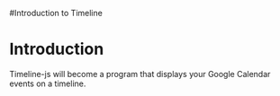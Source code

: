 #Introduction to Timeline

# Introduction #

Timeline-js will become a program that displays your Google Calendar events on a timeline.